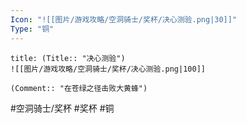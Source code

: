 ```yaml
---
Icon: "![[图片/游戏攻略/空洞骑士/奖杯/决心测验.png|30]]"
Type: "铜"
---
```

```ad-common-bronze-trophy
title: (Title:: "决心测验")
![[图片/游戏攻略/空洞骑士/奖杯/决心测验.png|100]]

(Comment:: "在苍绿之径击败大黄蜂")
```

#空洞骑士/奖杯 #奖杯 #铜
